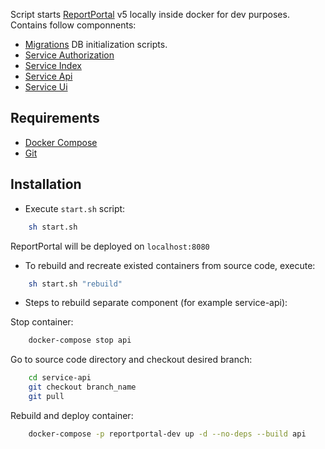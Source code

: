 Script starts [ReportPortal](https://github.com/reportportal) v5 locally inside docker for dev purposes. Contains follow componnents:
- [Migrations](https://github.com/reportportal/migrations) DB initialization scripts.
- [Service Authorization](https://github.com/reportportal/service-authorization)
- [Service Index](https://github.com/reportportal/service-index/)
- [Service Api](https://github.com/reportportal/service-api/)
- [Service Ui](https://github.com/reportportal/service-ui/)

## Requirements
- [Docker Compose](https://docs.docker.com/compose/install/)
- [Git](https://git-scm.com/downloads)

## Installation
- Execute `start.sh` script:
```bash
    sh start.sh
```
ReportPortal will be deployed on `localhost:8080`

- To rebuild and recreate existed containers from source code, execute:
```bash
    sh start.sh "rebuild"
```
- Steps to rebuild separate component (for example service-api):

Stop container:
```bash
    docker-compose stop api
```
Go to source code directory and checkout desired branch:
```bash
    cd service-api
    git checkout branch_name
    git pull
``` 
Rebuild and deploy container:
```bash
    docker-compose -p reportportal-dev up -d --no-deps --build api
```